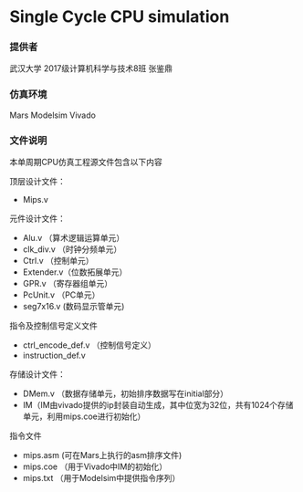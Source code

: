 # Single Cycle CPU simulation

### 提供者

武汉大学
2017级计算机科学与技术8班
张鉴鼎

### 仿真环境

Mars
Modelsim
Vivado

### 文件说明

本单周期CPU仿真工程源文件包含以下内容

顶层设计文件：
+ Mips.v

元件设计文件：
+ Alu.v     （算术逻辑运算单元）
+ clk_div.v （时钟分频单元）
+ Ctrl.v    （控制单元）
+ Extender.v（位数拓展单元）
+ GPR.v     （寄存器组单元）
+ PcUnit.v  （PC单元）
+ seg7x16.v  (数码显示管单元)

指令及控制信号定义文件
+ ctrl_encode_def.v （控制信号定义）
+ instruction_def.v

存储设计文件：
+ DMem.v    （数据存储单元，初始排序数据写在initial部分）
+ IM（IM由vivado提供的ip封装自动生成，其中位宽为32位，共有1024个存储单元，利用mips.coe进行初始化）

指令文件
+ mips.asm  (可在Mars上执行的asm排序文件)
+ mips.coe （用于Vivado中IM的初始化）
+ mips.txt （用于Modelsim中提供指令序列）
  



  